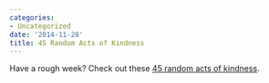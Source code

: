 ```yaml
---
categories:
- Uncategorized
date: '2014-11-28'
title: 45 Random Acts of Kindness
---
```


Have a rough week? Check out these [45 random acts of kindness](http://www.passitdown.co/acts-of-kindness-random/).